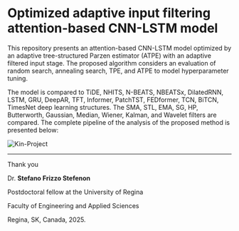 # Optimized adaptive input filtering attention-based CNN-LSTM model

This repository presents an attention-based CNN-LSTM model optimized by an adaptive tree-structured Parzen estimator (ATPE) with an adaptive filtered input stage.
The proposed algorithm considers an evaluation of random search, annealing search, TPE, and ATPE to model hyperparameter tuning.

The model is compared to TiDE, NHITS, N-BEATS, NBEATSx, DilatedRNN, LSTM, GRU, DeepAR, TFT, Informer, PatchTST, FEDformer, TCN, BiTCN, TimesNet deep learning structures. 
The SMA, STL, EMA, SG, HP, Butterworth, Gaussian, Median, Wiener, Kalman, and Wavelet filters are compared.
The complete pipeline of the analysis of the proposed method is presented below:

![Kin-Project](https://github.com/user-attachments/assets/dcdf6038-88ef-48ba-8b7f-ca8a73881e3c)

---

Thank you

Dr. **Stefano Frizzo Stefenon**

Postdoctoral fellow at the University of Regina

Faculty of Engineering and Applied Sciences

Regina, SK, Canada, 2025.
